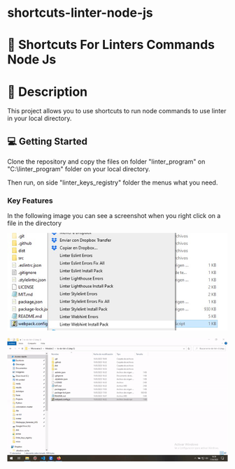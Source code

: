 # shortcuts-linter-node-js


<!-- PROJECT DESCRIPTION -->
# 📖 Shortcuts For Linters Commands Node Js <a name="about-project"></a>



# 📖 Description <a name="about-project"></a>

This project allows you to use shortcuts to run node commands to use linter in your local directory.



<!-- GETTING STARTED -->

## 💻 Getting Started <a name="getting-started"></a>

Clone the repository and copy the files on folder "linter_program" on "C:\linter_program" folder on your local directory.

Then run, on side "linter_keys_registry" folder the menus what you need.


### Key Features <a name="key-features"></a>

In the following image you can see a screenshot when you right click on a file in the directory

![Intro](https://github.com/alex1779/shortcuts-linter-node-js/blob/main/img/rightclickmenu.jpg)



![Intro2](https://github.com/alex1779/shortcuts-linter-node-js/blob/main/img/video.gif)


